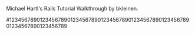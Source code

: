
Michael Hartl's Rails Tutorial Walkthrough by bkleinen.

#1234567890123456789012345678901234567890123456789012345678901234567890123456789
